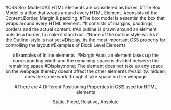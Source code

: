 #CSS Box Model
#All HTML Elements are considered as boxes.
#The Box Model is a Box that wraps around every HTML Element.
#consists of the Content,Border, Margin & padding.
#The box model is essential the box that wraps around every HTML element.
#It consists of margins, paddings, borders and the actual content.
#An outline is drawn around an element outside a border, to make it stand out.
#None of the outline style works if the Outline-style is not set
#Display, its the most important CSS property for controlling the layout
#Examples of Block Level Elements <div> <Header><Section><Footer><p><h1-h6><form>
#Examples of Inline elements <span><a><img>
#Margin Auto, an element takes up the corresponding width and the remaining space is divided between the remaining space
#Display:none; The element does not take up any space on the webpage thereby doesnt affect the other elements
#visibility: hidden; does the same work though it take space on the webpage

#There are 4 Different Positioning Properties in CSS used for HTML elements

Static, Fixed, Relative, Absolute
